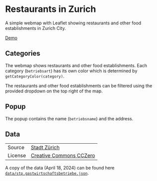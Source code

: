 # Restaurants in Zurich

A simple webmap with Leaflet showing restaurants and other food establishments in Zurich City.

[Demo](https://moosetraveller.github.io/restaurants)

## Categories

The webmap shows restaurants and other food establishments. Each category (`betriebsart`) has its own color which is determined by `getCategoryColor(category)`.

The restaurants and other food establishments can be filtered using the provided dropdown on the top right of the map.

## Popup

The popup contains the name (`betriebsname`) and the address.

## Data
| | |
|----|---|
| Source | [Stadt Zürich](https://data.stadt-zuerich.ch/dataset/geo_gastwirtschaftsbetriebe) |
| License | [Creative Commons CCZero](http://opendefinition.org/licenses/cc-zero/) |

A copy of the data (April 18, 2024) can be found here [`data/stp.gastwirtschaftsbetriebe.json`](/data/stp.gastwirtschaftsbetriebe.json).
